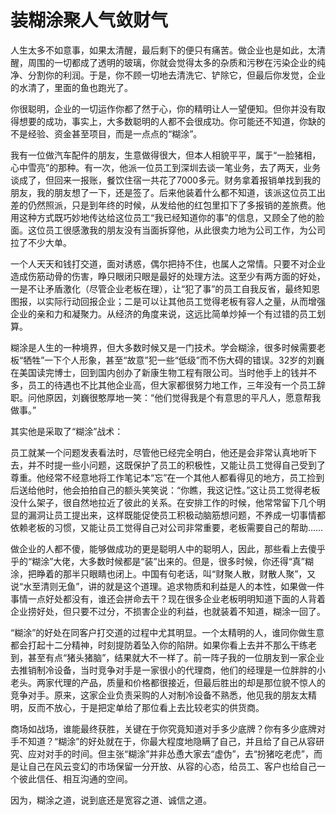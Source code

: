 # 装糊涂聚人气敛财气
人生太多不如意事，如果太清醒，最后剩下的便只有痛苦。做企业也是如此，太清醒，周围的一切都成了透明的玻璃，你就会觉得太多的杂质和污秽在污染企业的纯净、分割你的利润。于是，你不顾一切地去清洗它、铲除它，但最后你发觉，企业的水清了，里面的鱼也跑光了。 

你很聪明，企业的一切运作你都了然于心，你的精明让人一望便知。但你并没有取得想要的成功，事实上，大多数聪明的人都不会很成功。你可能还不知道，你缺的不是经验、资金甚至项目，而是一点点的“糊涂”。 

我有一位做汽车配件的朋友，生意做得很大，但本人相貌平平，属于“一脸猪相，心中雪亮”的那种。有一次，他派一位员工到深圳去谈一笔业务，去了两天，业务谈成了，但回来一报账，餐饮住宿一共花了7000多元。财务拿着报销单找到我的朋友，我的朋友想了一下，还是签了。后来他装着什么都不知道，该派这位员工出差的仍然照派，只是到年终的时候，从发给他的红包里扣下了多报销的差旅费。他用这种方式既巧妙地传达给这位员工“我已经知道你的事”的信息，又顾全了他的脸面。这位员工很感激我的朋友没有当面拆穿他，从此很卖力地为公司工作，为公司拉了不少大单。 

一个人天天和钱打交道，面对诱惑，偶尔把持不住，也属人之常情。只要不对企业造成伤筋动骨的伤害，睁只眼闭只眼是最好的处理方法。这至少有两方面的好处，一是不让矛盾激化（尽管企业老板在理），让“犯了事”的员工自我反省，最终知恩图报，以实际行动回报企业；二是可以让其他员工觉得老板有容人之量，从而增强企业的亲和力和凝聚力。从经济的角度来说，这远比简单炒掉一个有过错的员工划算。 

糊涂是人生的一种境界，但大多数时候又是一门技术。学会糊涂，很多时候需要老板“牺牲”一下个人形象，甚至“故意”犯一些“低级”而不伤大碍的错误。32岁的刘巍在美国读完博士，回到国内创办了新康生物工程有限公司。当时他手上的钱并不多，员工的待遇也不比其他企业高，但大家都很努力地工作，三年没有一个员工辞职。问他原因，刘巍很憨厚地一笑：“他们觉得我是个有意思的平凡人，愿意帮我做事。” 

其实他是采取了“糊涂”战术： 

员工就某一个问题发表看法时，尽管他已经完全明白，他还是会非常认真地听下去，并不时提一些小问题，这既保护了员工的积极性，又能让员工觉得自己受到了尊重。他经常不经意地将工作笔记本“忘”在一个其他人都看得见的地方，员工捡到后送给他时，他会拍拍自己的额头笑笑说：“你瞧，我这记性。”这让员工觉得老板没什么架子，很自然地拉近了彼此的关系。在安排工作的时候，他常常留下几个明显的漏洞让员工提出来，这样既能促使员工积极动脑筋想问题，不养成一切事情都依赖老板的习惯，又能让员工觉得自己对公司非常重要，老板需要自己的帮助…… 

做企业的人都不傻，能够做成功的更是聪明人中的聪明人，因此，那些看上去傻乎乎的“糊涂”大佬，大多数时候都是“装”出来的。但是，很多时候，你还得“真”糊涂，把睁着的那半只眼睛也闭上。中国有句老话，叫“财聚人散，财散人聚”，又说“水至清则无鱼”，讲的就是这个道理。追求物质和利益是人的本性，如果做一件事情一点好处都没有，谁还会拼命去干？现在很多企业老板明明知道下面的人背着企业捞好处，但只要不过分，不损害企业的利益，也就装着不知道，糊涂一回了。 

“糊涂”的好处在同客户打交道的过程中尤其明显。一个太精明的人，谁同你做生意都会打起十二分精神，时刻提防着坠入你的陷阱。如果你看上去并不那么干练老到，甚至有点“猪头猪脑”，结果就大不一样了。前一阵子我的一位朋友到一家企业去推销制冷设备，当时竞争对手是一家很小的代理商，他们的经理是一位胖胖的小老头。两家代理的产品，质量和价格都很接近，但最后胜出的却是那位貌不惊人的竞争对手。原来，这家企业负责采购的人对制冷设备不熟悉，他见我的朋友太精明，反而不放心，于是把定单给了那位看上去比较老实的供货商。 

商场如战场，谁能最终获胜，关键在于你究竟知道对手多少底牌？你有多少底牌对手不知道？“糊涂”的好处就在于，你最大程度地隐瞒了自己，并且给了自己从容研究、应对对手的时间。但主张“糊涂”并非怂恿大家去“虚伪”，去“扮猪吃老虎”，而是让自己在风云变幻的市场保留一分开放、从容的心态，给员工、客户也给自己一个彼此信任、相互沟通的空间。 

因为，糊涂之道，说到底还是宽容之道、诚信之道。
  